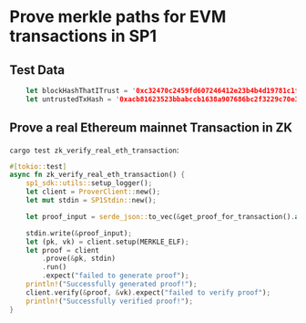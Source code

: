 # Prove merkle paths for EVM transactions in SP1

## Test Data
```rust
    let blockHashThatITrust = '0xc32470c2459fd607246412e23b4b4d19781c1fa24a603d47a5bc066be3b5c0af'
    let untrustedTxHash = '0xacb81623523bbabccb1638a907686bc2f3229c70e3ab51777bef0a635f3ac03f'
```

## Prove a real Ethereum mainnet Transaction in ZK

`cargo test zk_verify_real_eth_transaction`:

```rust
#[tokio::test]
async fn zk_verify_real_eth_transaction() {
    sp1_sdk::utils::setup_logger();
    let client = ProverClient::new();
    let mut stdin = SP1Stdin::new();

    let proof_input = serde_json::to_vec(&get_proof_for_transaction().await).unwrap();

    stdin.write(&proof_input);
    let (pk, vk) = client.setup(MERKLE_ELF);
    let proof = client
        .prove(&pk, stdin)
        .run()
        .expect("failed to generate proof");
    println!("Successfully generated proof!");
    client.verify(&proof, &vk).expect("failed to verify proof");
    println!("Successfully verified proof!");
}
```


